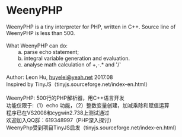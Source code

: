 # WeenyPHP
WeenyPHP is a tiny interpreter for PHP, written in C++. 
Source line of WeenyPHP is less than 500.
<br /> <br />
What WeenyPHP can do:
  <br /> &emsp;&emsp; a. parse echo statement;
  <br /> &emsp;&emsp; b. integral variable generation and evaluation.
  <br /> &emsp;&emsp; c. analyse math calculation of +,-.* and '/'
<br /> <br />
Author: Leon Hu, huyelei@yeah.net 2017.08 <br />
Inspired by TinyJS（tinyjs.sourceforge.net/index-en.html）
 <br />
  <br />
 WeenyPHP: 500行的PHP解析器，用C++语言开发 <br />
功能仅限于:（1）echo 功能，（2）整数变量创建，加减乘除和赋值运算<br />
程序已在VS2008和cygwin2.738上测试通过 <br />
欢迎加入QQ群：619348997（PHP深入探讨） <br />
WeenyPhp受到项目TinyJS启发（tinyjs.sourceforge.net/index-en.html）
<br />
